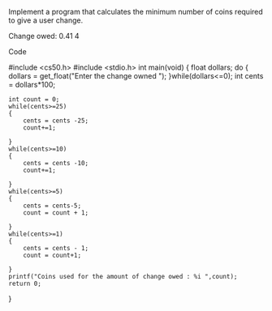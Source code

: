 

Implement a program that calculates the minimum number of coins required to give a user change.

Change owed: 0.41
4

Code


#include <cs50.h>
#include <stdio.h>
int main(void)
{
    float dollars;
    do
    {
        dollars = get_float("Enter the change owned ");
    }while(dollars<=0);
    int cents = dollars*100;

    int count = 0;
    while(cents>=25)
    {
        cents = cents -25;
        count+=1;

    }
    while(cents>=10)
    {
        cents = cents -10;
        count+=1;

    }
    while(cents>=5)
    {
        cents = cents-5;
        count = count + 1;

    }
    while(cents>=1)
    {
        cents = cents - 1;
        count = count+1;

    }
    printf("Coins used for the amount of change owed : %i ",count);
    return 0;


}

